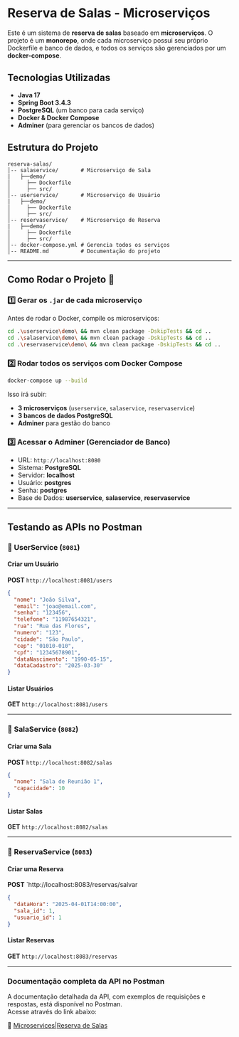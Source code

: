 # Reserva de Salas - Microserviços

Este é um sistema de **reserva de salas** baseado em **microserviços**. O projeto é um **monorepo**, onde cada microserviço possui seu próprio Dockerfile e banco de dados, e todos os serviços são gerenciados por um **docker-compose**.

## Tecnologias Utilizadas
- **Java 17**
- **Spring Boot 3.4.3**
- **PostgreSQL** (um banco para cada serviço)
- **Docker & Docker Compose**
- **Adminer** (para gerenciar os bancos de dados)

## Estrutura do Projeto

```
reserva-salas/
│-- salaservice/       # Microserviço de Sala
|   ├──demo/
│     ├── Dockerfile
│     ├── src/
│-- userservice/       # Microserviço de Usuário
|   ├──demo/
│     ├── Dockerfile
│     ├── src/
│-- reservaservice/    # Microserviço de Reserva
|   ├──demo/
│     ├── Dockerfile
│     ├── src/
│-- docker-compose.yml # Gerencia todos os serviços
│-- README.md          # Documentação do projeto
```

---

## Como Rodar o Projeto 🚀

### 1️⃣ **Gerar os `.jar` de cada microserviço**
Antes de rodar o Docker, compile os microserviços:
```sh
cd .\userservice\demo\ && mvn clean package -DskipTests && cd ..
cd .\salaservice\demo\ && mvn clean package -DskipTests && cd ..
cd .\reservaservice\demo\ && mvn clean package -DskipTests && cd ..
```

### 2️⃣ **Rodar todos os serviços com Docker Compose**
```sh
docker-compose up --build
```
Isso irá subir:
- **3 microserviços** (`userservice`, `salaservice`, `reservaservice`)
- **3 bancos de dados PostgreSQL**
- **Adminer** para gestão do banco

### 3️⃣ **Acessar o Adminer** (Gerenciador de Banco)
- URL: `http://localhost:8080`
- Sistema: **PostgreSQL**
- Servidor: **localhost**
- Usuário: **postgres**
- Senha: **postgres**
- Base de Dados: **userservice**, **salaservice**, **reservaservice**

---

## Testando as APIs no Postman

### **📌 UserService (`8081`)**
#### **Criar um Usuário**
**POST** `http://localhost:8081/users`
```json
{
  "nome": "João Silva",
  "email": "joao@email.com",
  "senha": "123456",
  "telefone": "11987654321",
  "rua": "Rua das Flores",
  "numero": "123",
  "cidade": "São Paulo",
  "cep": "01010-010",
  "cpf": "12345678901",
  "dataNascimento": "1990-05-15",
  "dataCadastro": "2025-03-30"
}
```

#### **Listar Usuários**
**GET** `http://localhost:8081/users`

---

### **📌 SalaService (`8082`)**
#### **Criar uma Sala**
**POST** `http://localhost:8082/salas`
```json
{
  "nome": "Sala de Reunião 1",
  "capacidade": 10
}
```

#### **Listar Salas**
**GET** `http://localhost:8082/salas`

---

### **📌 ReservaService (`8083`)**
#### **Criar uma Reserva**
**POST** `http://localhost:8083/reservas/salvar
```json
{
  "dataHora": "2025-04-01T14:00:00",
  "sala_id": 1,
  "usuario_id": 1
}
```

#### **Listar Reservas**
**GET** `http://localhost:8083/reservas`

---

### **Documentação completa da API no Postman**
A documentação detalhada da API, com exemplos de requisições e respostas, está disponível no Postman.  
Acesse através do link abaixo:

🔗 [Microservices|Reserva de Salas](https://documenter.getpostman.com/view/28679390/2sB2cPkR83)



